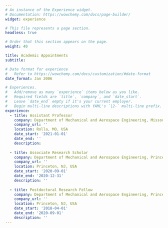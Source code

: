 ```yaml
---
# An instance of the Experience widget.
# Documentation: https://wowchemy.com/docs/page-builder/
widget: experience

# This file represents a page section.
headless: true

# Order that this section appears on the page.
weight: 40

title: Academic Appointments
subtitle:

# Date format for experience
#   Refer to https://wowchemy.com/docs/customization/#date-format
date_format: Jan 2006

# Experiences.
#   Add/remove as many `experience` items below as you like.
#   Required fields are `title`, `company`, and `date_start`.
#   Leave `date_end` empty if it's your current employer.
#   Begin multi-line descriptions with YAML's `|2-` multi-line prefix.
experience:
  - title: Assistant Professor
    company: Department of Mechanical and Aerospace Engineering, Missouri University of Science and Technology
    company_url: ''
    location: Rolla, MO, USA
    date_start: '2021-01-01'
    date_end: ''
    description: 
        
  - title: Associate Research Scholar
    company: Department of Mechanical and Aerospace Engineering, Princeton University
    company_url: ''
    location: Princeton, NJ, USA
    date_start: '2020-09-01'
    date_end: '2020-12-31'
    description: ''
            
  - title: Postdoctoral Research Fellow
    company: Department of Mechanical and Aerospace Engineering, Princeton University
    company_url: ''
    location: Princeton, NJ, USA
    date_start: '2018-04-01'
    date_end: '2020-09-01'
    description: ''
---
```

